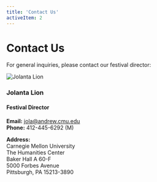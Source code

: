 ```yaml
---
title: 'Contact Us'
activeItem: 2
---
```


# Contact Us

For general inquiries, please contact our festival director:

![Jolanta Lion]($basePublicPath$/assets/contact/jolanta-bw.png)

### Jolanta Lion

#### Festival Director

**Email:** [jola@andrew.cmu.edu](mailto:jola@andrew.cmu.edu)  
**Phone:** 412-445-6292 (M)  

**Address:**  
Carnegie Mellon University  
The Humanities Center  
Baker Hall A 60-F  
5000 Forbes Avenue  
Pittsburgh, PA 15213-3890
